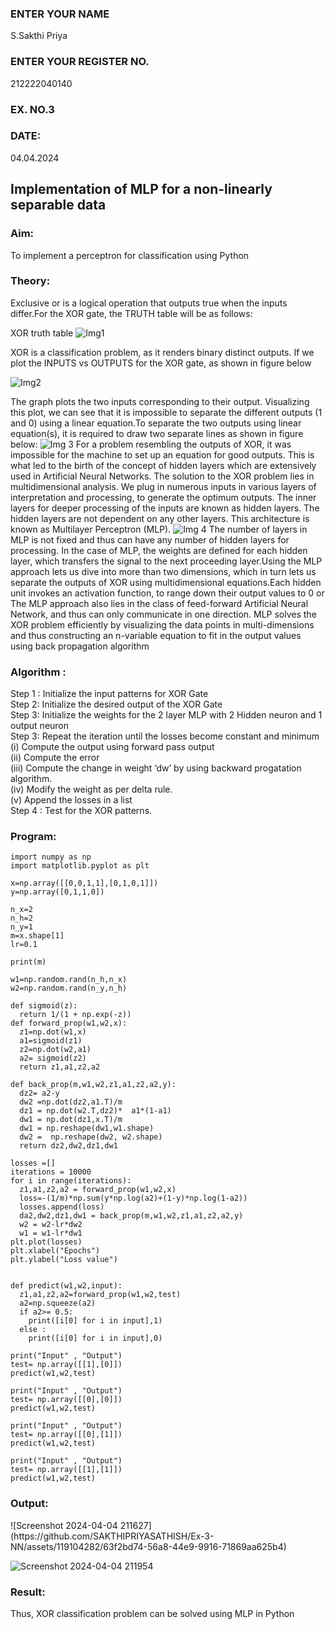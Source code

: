 <H3>ENTER YOUR NAME</H3> S.Sakthi Priya
<H3>ENTER YOUR REGISTER NO.</H3> 212222040140
<H3>EX. NO.3</H3>
<H3>DATE:</H3> 04.04.2024
<H2 aligh = center> Implementation of MLP for a non-linearly separable data</H2>
<h3>Aim:</h3>
To implement a perceptron for classification using Python
<H3>Theory:</H3>
Exclusive or is a logical operation that outputs true when the inputs differ.For the XOR gate, the TRUTH table will be as follows:

XOR truth table
![Img1](https://user-images.githubusercontent.com/112920679/195774720-35c2ed9d-d484-4485-b608-d809931a28f5.gif)

XOR is a classification problem, as it renders binary distinct outputs. If we plot the INPUTS vs OUTPUTS for the XOR gate, as shown in figure below

![Img2](https://user-images.githubusercontent.com/112920679/195774898-b0c5886b-3d58-4377-b52f-73148a3fe54d.gif)

The graph plots the two inputs corresponding to their output. Visualizing this plot, we can see that it is impossible to separate the different outputs (1 and 0) using a linear equation.To separate the two outputs using linear equation(s), it is required to draw two separate lines as shown in figure below:
![Img 3](https://user-images.githubusercontent.com/112920679/195775012-74683270-561b-4a3a-ac62-cf5ddfcf49ca.gif)
For a problem resembling the outputs of XOR, it was impossible for the machine to set up an equation for good outputs. This is what led to the birth of the concept of hidden layers which are extensively used in Artificial Neural Networks. The solution to the XOR problem lies in multidimensional analysis. We plug in numerous inputs in various layers of interpretation and processing, to generate the optimum outputs.
The inner layers for deeper processing of the inputs are known as hidden layers. The hidden layers are not dependent on any other layers. This architecture is known as Multilayer Perceptron (MLP).
![Img 4](https://user-images.githubusercontent.com/112920679/195775183-1f64fe3d-a60e-4998-b4f5-abce9534689d.gif)
The number of layers in MLP is not fixed and thus can have any number of hidden layers for processing. In the case of MLP, the weights are defined for each hidden layer, which transfers the signal to the next proceeding layer.Using the MLP approach lets us dive into more than two dimensions, which in turn lets us separate the outputs of XOR using multidimensional equations.Each hidden unit invokes an activation function, to range down their output values to 0 or The MLP approach also lies in the class of feed-forward Artificial Neural Network, and thus can only communicate in one direction. MLP solves the XOR problem efficiently by visualizing the data points in multi-dimensions and thus constructing an n-variable equation to fit in the output values using back propagation algorithm

<h3>Algorithm :</H3>

Step 1 : Initialize the input patterns for XOR Gate<BR>
Step 2: Initialize the desired output of the XOR Gate<BR>
Step 3: Initialize the weights for the 2 layer MLP with 2 Hidden neuron  and 1 output neuron<BR>
Step 3: Repeat the  iteration  until the losses become constant and  minimum<BR>
    (i)  Compute the output using forward pass output<BR>
    (ii) Compute the error<BR>
	(iii) Compute the change in weight ‘dw’ by using backward progatation algorithm. <BR>
    (iv) Modify the weight as per delta rule.<BR>
    (v)  Append the losses in a list <BR>
Step 4 : Test for the XOR patterns.

<H3>Program:</H3>

~~~
import numpy as np
import matplotlib.pyplot as plt

x=np.array([[0,0,1,1],[0,1,0,1]])
y=np.array([0,1,1,0])

n_x=2
n_h=2
n_y=1
m=x.shape[1]
lr=0.1

print(m)

w1=np.random.rand(n_h,n_x)
w2=np.random.rand(n_y,n_h)

def sigmoid(z):
  return 1/(1 + np.exp(-z))
def forward_prop(w1,w2,x):
  z1=np.dot(w1,x)
  a1=sigmoid(z1)
  z2=np.dot(w2,a1)
  a2= sigmoid(z2)
  return z1,a1,z2,a2

def back_prop(m,w1,w2,z1,a1,z2,a2,y):
  dz2= a2-y
  dw2 =np.dot(dz2,a1.T)/m
  dz1 = np.dot(w2.T,dz2)*  a1*(1-a1)
  dw1 = np.dot(dz1,x.T)/m
  dw1 = np.reshape(dw1,w1.shape)
  dw2 =  np.reshape(dw2, w2.shape)
  return dz2,dw2,dz1,dw1

losses =[]
iterations = 10000
for i in range(iterations):
  z1,a1,z2,a2 = forward_prop(w1,w2,x)
  loss=-(1/m)*np.sum(y*np.log(a2)+(1-y)*np.log(1-a2))
  losses.append(loss)
  da2,dw2,dz1,dw1 = back_prop(m,w1,w2,z1,a1,z2,a2,y)
  w2 = w2-lr*dw2
  w1 = w1-lr*dw1
plt.plot(losses)
plt.xlabel("Epochs")
plt.ylabel("Loss value")


def predict(w1,w2,input):
  z1,a1,z2,a2=forward_prop(w1,w2,test)
  a2=np.squeeze(a2)
  if a2>= 0.5:
    print([i[0] for i in input],1)
  else :
    print([i[0] for i in input],0)

print("Input" , "Output")
test= np.array([[1],[0]])
predict(w1,w2,test)

print("Input" , "Output")
test= np.array([[0],[0]])
predict(w1,w2,test)

print("Input" , "Output")
test= np.array([[0],[1]])
predict(w1,w2,test)

print("Input" , "Output")
test= np.array([[1],[1]])
predict(w1,w2,test)
~~~

<H3>Output:</H3>
![Screenshot 2024-04-04 211627](https://github.com/SAKTHIPRIYASATHISH/Ex-3-NN/assets/119104282/63f2bd74-56a8-44e9-9916-71869aa625b4)





![Screenshot 2024-04-04 211954](https://github.com/SAKTHIPRIYASATHISH/Ex-3-NN/assets/119104282/ff71bbd3-3616-4411-b7e4-ee9620388bfb)





<H3> Result:</H3>
Thus, XOR classification problem can be solved using MLP in Python 
